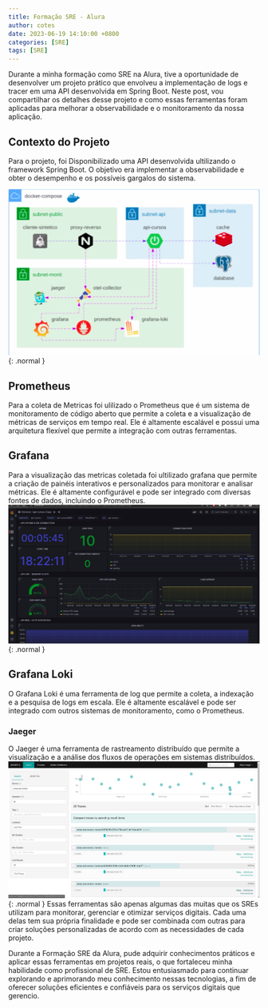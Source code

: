 ```yaml
---
title: Formação SRE - Alura
author: cotes
date: 2023-06-19 14:10:00 +0800
categories: [SRE]
tags: [SRE]
--- 
```


Durante a minha formação como SRE na Alura, tive a oportunidade de desenvolver um projeto prático que envolveu a implementação de logs e tracer em uma API desenvolvida em Spring Boot. Neste post, vou compartilhar os detalhes desse projeto e como essas ferramentas foram aplicadas para melhorar a observabilidade e o monitoramento da nossa aplicação.

## Contexto do Projeto
Para o projeto, foi Disponibilizado uma API  desenvolvida  ultilizando o framework Spring Boot. O objetivo era implementar a  observabilidade e obter o desempenho e os possíveis gargalos do sistema.


![Desktop View](/assets/img/post/Arquitetura-forma%C3%A7%C3%A3o-SRE.png ){: .normal }

## Prometheus
Para a coleta de Metricas foi ulilizado o  Prometheus que  é um sistema de monitoramento de código aberto que permite a coleta e a visualização de métricas de serviços em tempo real. Ele é altamente escalável e possui uma arquitetura flexível que permite a integração com outras ferramentas.

## Grafana
Para a visualização das metricas coletada foi ultilizado grafana que permite a criação de painéis interativos e personalizados para monitorar e analisar métricas. Ele é altamente configurável e pode ser integrado com diversas fontes de dados, incluindo o Prometheus.
![Desktop View](/assets/img/post/grafana.jpeg){: .normal }
## Grafana Loki 
O Grafana Loki é uma ferramenta de log que permite a coleta, a indexação e a pesquisa de logs em escala. Ele é altamente escalável e pode ser integrado com outros sistemas de monitoramento, como o Prometheus.

### Jaeger 

O Jaeger é uma ferramenta de rastreamento distribuído que permite a visualização e a análise dos fluxos de operações em sistemas distribuídos.
![Desktop View](/assets/img/post/jaeger.jpeg){: .normal }
Essas ferramentas são apenas algumas das muitas que os SREs utilizam para monitorar, gerenciar e otimizar serviços digitais. Cada uma delas tem sua própria finalidade e pode ser combinada com outras para criar soluções personalizadas de acordo com as necessidades de cada projeto.

Durante a Formação SRE da Alura, pude adquirir conhecimentos práticos e aplicar essas ferramentas em projetos reais, o que fortaleceu minha habilidade como profissional de SRE. Estou entusiasmado para continuar explorando e aprimorando meu conhecimento nessas tecnologias, a fim de oferecer soluções eficientes e confiáveis para os serviços digitais que gerencio.
